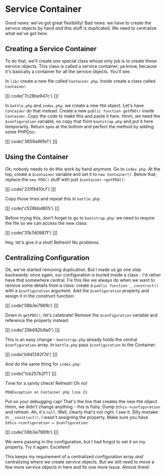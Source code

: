 # Service Container

Good news: we've got great flexibility! Bad news: we have to create the service
objects by hand *and* this stuff is duplicated. We need to centralize what 
we've got here.

## Creating a Service Container

To do that, we'll create *one* special class whose only job is to create
these service objects. This class is called a service container, ya know,
because it's basically a container for all the service objects. You'll
see.

In `lib/` create a new file called `Container.php`. Inside create a class
called `Container`:

[[[ code('7c28be947c') ]]]

In `battle.php` and `index.php`, we create a new `PDO` object. Let's have
`Container` do that instead. Create a new `public function getPDO()` inside
`Container`. Copy the code to make this and paste it here. Hmm, we need the
`$configuration` variable, so copy that from `bootstrap.php` and put it
here temporarily. Return `$pdo` at the bottom and perfect the method by
adding some PHPDoc:

[[[ code('3659a96fe1') ]]]

## Using the Container

Ok, nobody needs to do this work by hand anymore. Go to `index.php`. At the
top, create a `$container` variable and set it to `new Container()`. Below
that, replace the `new PDO()` stuff with just `$container->getPDO()`:

[[[ code('231f9410cf') ]]]

Copy those lines and repeat this in `battle.php`:

[[[ code('c528bbd805') ]]]

Before trying this, don't forget to go to `bootstrap.php`: we need to require
the file so we can access the new class:

[[[ code('31b7d0987f') ]]]

Hey, let's give it a shot! Refresh! No problems.

## Centralizing Configuration

Ok, we've started removing duplication. But I made us go one step backwards:
once again, our configuration is buried inside a class - I'd rather have
that somewhere central. Fix this like we always do when we want to remove
some details from a class: create a `public function __construct()` with
a `$configuration` argument. Add the `$configuration` property and assign
it in the construct function:

[[[ code('08b3e796fb') ]]]

Down in `getPDO()`, let's celebrate! Remove the `$configuration` variable
and reference the property instead:

[[[ code('29b682b9a0') ]]]

This is an easy change - `bootstrap.php` already holds the central `$configuration`
array. In `battle.php` pass `$configuration` to the Container:

[[[ code('b9d1292f7d') ]]]

And do the same thing for `index.php`:

[[[ code('1cb257b2f1') ]]]

Time for a sanity check! Refresh! Oh no!

    PDOException on Container.php line 21

Put on your debugging cap! That's the line that creates the new `PDO` object.
Hmm, we didn't change anything - this is fishy. Dump `$this->configuration` and
refresh. Ah, it's `null`. Well, clearly that's not right. I see it. Silly
mistake: in `__construct()`, I wasn't assigning the property. Make sure you
have `$this->configuration = $configuration`:

[[[ code('08b3e796fb') ]]]

We were passing in the configuration, but I had forgot to set it on my property.
Try it again. Excellent!

This keeps my requirement of a centralized configuration array *and* centralizing
where we create service objects. But we still need to move a few more
service objects in here and fix one more issue. Almost there!
